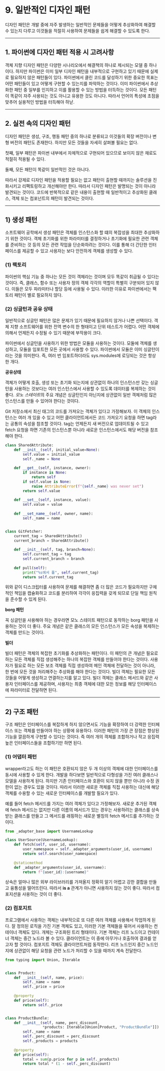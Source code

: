 # 9. 일반적인 디자인 패턴

디자인 패턴은 개발 중에 자주 발생하는 일반적인 문제들을 어떻게 추상화하여 해결할 수 있는지 다루고 이것들을 적절히 사용하여 문제들을 
쉽게 해결할 수 있도록 한다.

---

## 1. 파이썬에 디자인 패턴 적용 시 고려사항

객체 지향 디자인 패턴은 다양한 시나리오에서 해결책의 하나로 제시되는 모델 중 하나이다. 하지만 파이썬은 이미 일부 디자인 패턴을 내부적으로 구현하고 있기
때문에 실제로 필요하지 않은 패턴들이 있다. 파이썬에서 클린 코드를 달성하기 위한 중요한 목표는 어떤 패턴들이 있고 어떻게 구현할 수 있는지를 파악하는 것이다.
이미 파이썬에서 추상화한 패턴 중 일부를 인지하고 이를 활용할 수 있는 방법을 터득하는 것이다. 모든 패턴이 똑같이 자주 사용되는 것도 아니고 유용한 것도 아니다.
따라서 언어의 특성에 초점을 맞추어 실용적인 방법을 터득해야 하낟.

---

## 2. 실전 속의 디자인 패턴

디자인 패턴은 생성, 구조, 행동 패턴 중의 하나로 분류되고 이것들의 확장 버전이나 변형 버전의 패턴도 존재한다. 하지만 모든 것들을 자세히 살펴볼 필요는 없다.

첫째, 일부 패턴은 파이썬 내부에서 자체적으로 구현되어 있으므로 보이지 않은 채로도 적절히 적용될 수 있다.

둘째, 모든 패턴이 똑같이 일반적인 것은 아니다.

따라서 강제로 디자인 패턴을 적용할 필요는 없고 패턴이 출현할 때까지는 솔루션을 진화시키고 리팩토링하고 개선해야만 한다. 따라서 디자인 패턴은 발명되는 것이
아니라 발견되는 것이다. 코드에 반복적으로 같은 내용이 출현할 때 일반적이고 추상화된 클래스, 객체 또는 컴포넌트의 패턴이 발견되는 것이다.

---

## 1) 생성 패턴

소프트웨어 공학에서 생성 패턴은 객체를 인스턴스화 할 떄의 복잡성을 최대한 추상화하기 위한 것이다. 객체 초기화를 위한 파라미터를 결정하거나 초기화에 필요한
관련 객체를 준비하는 것 등의 모든 관련 작업을 단순화하려는 것이다. 이를 통해 더 간단한 인터페이스를 제공할 수 있고 사용자는 보다 안전하게 객체를
생성할 수 있다.

### (1) 팩토리

파이썬의 핵심 기능 중 하나는 모든 것이 객체라는 것이며 모두 똑같이 취급될 수 있다는 것이다. 즉, 클래스, 함수 또는 사용자 정의 객체 각각의 역할이 특별히
구분되어 있지 않다. 이들은 모두 파라미터나 할당 등에 사용될 수 있다. 이러한 이유로 파이썬에서는 팩토리 패턴이 별로 필요하지 않다.

### (2) 싱글턴과 공유 상태

일반적으로 싱글턴 패턴은 많은 문제가 있기 때문에 필요하지 않거나 나쁜 선택이다. 객체 지향 소프트웨어를 위한 전역 변수의 한 형태이고 단위 테스트가 어렵다. 
어떤 객체에 의해서 언제든지 수정될 수 있기 때문에 부작용이 크다.

파이썬에서 싱글턴을 사용하기 위한 방법은 모듈을 사용하는 것이다. 모둘에 객체를 생성하고, 모듈을 임포트한 모든 곳에서 사용할 수 있다. 파이썬에서 모듈은 이미
싱글턴이라는 것을 의미한다. 즉, 여러 번 임포트하더라도 sys.modules에 로딩되는 것은 항상 한 개다.

**공유상태**

객체가 어떻게 호출, 생성 또는 초기화 되는지에 상관없이 하나의 인스턴스만 갖는 싱글턴을 사용하는 것보다는 여러 인스턴스에서 사용할 수 있도록 데이터를 
복제하는 것이 좋다. *모노 스테이트*의 주요 개념은 싱글턴인지 아닌지에 상관없이 일반 객체처럼 많은 인스턴스를 만들 수 있어야 한다는 것이다.

Git 저장소에서 최신 태그의 코드를 가져오는 객체가 있다고 가정해보자. 이 객체의 인스턴스는 여러 개 있을 수 있고 어떤 클라이언트에서든 코드 가져오기 요청을
하면 tag라는 공통의 속성을 참조할 것이다. tag는 언제든지 새 버전으로 업데이트될 수 있고 fetch 요청을 하면 기존의 인스턴스뿐 아니라 새로운 인스턴스에서도
해당 버전을 참조해야 한다.

```python
class SharedAttribute:
    def __init__(self, initial_value=None):
        self.value = initial_value
        self._name = None
        
    def __get__(self, instance, owner):
        if instance is None:
            return self
        if self.value is None:
            raise AttributeError(f"{self._name} was never set")
        return self.value
    
    def __set__(self, instance, value):
        self.value = value
    
    def __set_name__(self, owner, name):
        self._name = name


class GitFetcher:
    current_tag = SharedAttribute()
    current_branch = SharedAttribute()
    
    def __init__(self, tag, branch=None):
        self.current_tag = tag
        self.current_branch = branch
    
    def pull(self):
        print("%s에서 풀", self.current_tag)
        return self.current_tag
```

위와 같이 디스크립터를 사용하여 문제를 해결하면 좀 더 많은 코드가 필요하지만 구체적인 책임을 캡슐화하고 코드를 분리하여 각각이 응집력을 갖게 되므로
단일 책임 원칙을 준수할 수 있게 된다.

**borg 패턴**

꼭 싱글턴을 사용해야 하는 경우라면 모노 스테이트 패턴으로 동작하는 borg 패턴을 사용하는 것이 더 좋다. 주요 개념은 같은 클래스의 모든 인스턴스가 모든 속성을
복제하는 객체를 만드는 것이다. 

**빌더**

빌더 패턴은 객체의 복잡한 초기화를 추상화하는 패턴이다. 이 패턴의 큰 개념은 필요로 하는 모든 객체를 직접 생성해주는 하나의 복잡한 객체를 만들어야 한다는
것이다. 사용자가 필요로 하는 모든 보조 객체를 직접 생성하여 메인 객체에 전달하는 것이 아니라, 한 번에 모든 것을 처리해주는 추상화를 해야 한다는 것이다.
빌더 객체는 필요한 모든 것들을 어떻게 생성하고 연결하는지를 알고 있다. 빌더 객체는 클래스 메서드와 같은 사용자 인터페이스를 제공하며, 사용자는 최종 객체에
대한 모든 정보를 해당 인터페이스에 파라미터로 전달하면 된다.

---

## 2) 구조 패턴

구조 패턴은 인터페이스를 복잡하게 하지 않으면서도 기능을 확장하여 더 강력한 인터페이스 또는 객체를 만들어야 하는 상황에 유용하다. 이러한 패턴의 가장 큰 장점은
향상된 기능을 깔끔하게 구현할 수 있다는 것이다. 즉 여러 개의 객체를 조합하거나 작고 응집력 높은 인터페이스들을 조합하기만 하면 된다.

### (1) 어댑터 패턴

wrapper라고도 하는 이 패턴은 호환되지 않은 두 개 이상의 객체에 대한 인터페이스를 동시에 사용할 수 있게 한다. 개발을 하다보면 일반적으로 다형성을 가진
여러 클래스나 모델을 사용하게 된다. 하지만 기존 인터페이스와 호환이 되지 않을 뿐만 아니라 수정 권한이 없는 경우도 있을 것이다. 따라서 이러한 새로운 객체를
직접 사용하는 대신에 해당 객체를 수용할 수 있는 새로운 인터페이스를 개발할 필요가 있다. 

예를 들어 fetch 메서드를 가지는 여러 객체가 있다고 가정해보자. 새로운 추가된 객체에 fetch 메서드는 없지만 다른 이름의 메서드가 있는 경우는 사용하려는
클래스를 상속받는 클래스를 만들고 그 메서드를 래핑하는 새로운 별칭의 fetch 메서드를 추가하는 것이다.

```python
from _adapter_base import UsernameLookup

class UserSource(UsernameLookup):
    def fetch(self, user_id, username):
        user_namespace = self._adapter_arguments(user_id, username)
        return self.search(user_namespace)
    
    @staticmethod
    def _adapter_arguments(user_id, username):
        return f"{user_id}:{username}"
```

상속은 얼마나 많은 외부 라이브러리를 가져올지 정확히 알기 어렵고 강한 결합을 만들고 융통성을 떨어뜨린다. 따라서 **is a** 관계가 아니면 사용하지 않는 것이
좋다. 따라서 컴포지션을 사용하는 것이 더 좋다.

### (2) 컴포지트

프로그램에서 사용하는 객체는 내부적으로 또 다른 여러 객체를 사용해서 작업하게 된다. 잘 정의된 로직을 가진 기본 객체도 있고, 이러한 기본 객체들을 묶어서 
사용하는 컨테이너 객체도 있다. 개체는 구조화된 트리 형태이다. 기본 객체는 리프 노드이고 컨테이너 객체는 중간 노드라 볼 수 있다. 클라이언트는 이 중에 아무거나
호출하여 결과를 얻고자 할 것이다. 컴포지트 객체도 클라이언트처럼 동작한다. 리프 노드인지 중간 노드인지에 상관없이 해당 요청을 관련 노드가 처리할 수 있을 때까지
계속 전달한다.

```python
from typing import Union, Iterable


class Product:
    def __init__(self, name, price):
        self._name = name
        self._price = price
    
    @property
    def price(self):
        return self._price


class ProductBundle:
    def __init__(self, name, perc_discount, 
                 *products: Iterable[Union[Product, "ProductBundle"]]):
        self._name = name
        self._perc_discount = perc_discount
        self._products = products
    
    @property
    def price(self):
        total = sum(p.price for p in self._products)
        return total * (1 - self._perc_discount)
```
